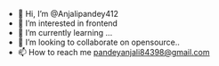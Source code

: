 - 👋 Hi, I’m @Anjalipandey412
- 👀 I’m interested in frontend
- 🌱 I’m currently learning ...
- 💞️ I’m looking to collaborate on opensource..
- 📫 How to reach me pandeyanjali84398@gmail.com

<!---
Anjalipandey412/Anjalipandey412 is a ✨ special ✨ repository because its `README.md` (this file) appears on your GitHub profile.
You can click the Preview link to take a look at your changes.
--->
